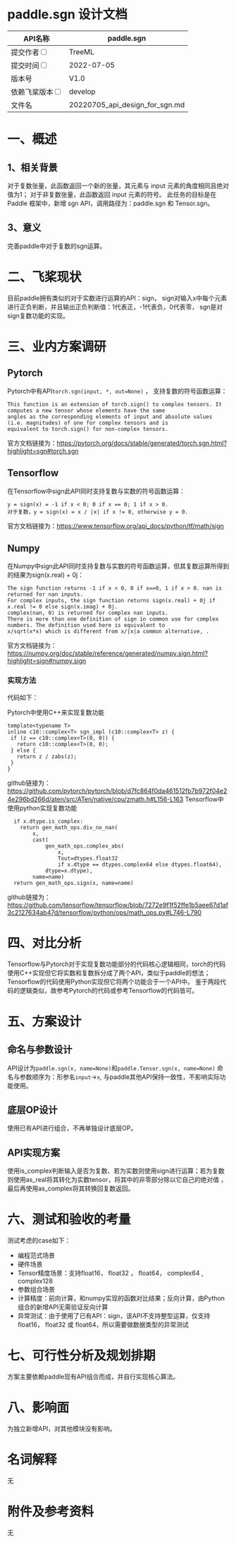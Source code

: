# paddle.sgn 设计文档

| API名称                                                    | paddle.sgn                                     | 
|----------------------------------------------------------|------------------------------------------------|
| 提交作者<input type="checkbox" class="rowselector hidden">   | TreeML                                         | 
| 提交时间<input type="checkbox" class="rowselector hidden">   | 2022-07-05                                     | 
| 版本号                                                      | V1.0                                           | 
| 依赖飞桨版本<input type="checkbox" class="rowselector hidden"> | develop                                        | 
| 文件名                                                      | 20220705_api_design_for_sgn.md<br> | 

# 一、概述

## 1、相关背景

对于复数张量，此函数返回一个新的张量，其元素与 input 元素的角度相同且绝对值为1；
对于非复数张量，此函数返回 input 元素的符号。
此任务的目标是在 Paddle 框架中，新增 sgn API，调用路径为：paddle.sgn 和 Tensor.sgn。


## 3、意义

完善paddle中对于复数的sgn运算。

# 二、飞桨现状

目前paddle拥有类似的对于实数进行运算的API：sign，
sign对输入x中每个元素进行正负判断，并且输出正负判断值：1代表正，-1代表负，0代表零，
sgn是对sign复数功能的实现。

# 三、业内方案调研

## Pytorch

Pytorch中有API`torch.sgn(input, *, out=None)` ， 支持复数的符号函数运算：

 ```
 This function is an extension of torch.sign() to complex tensors. It computes a new tensor whose elements have the same
 angles as the corresponding elements of input and absolute values (i.e. magnitudes) of one for complex tensors and is
 equivalent to torch.sign() for non-complex tensors.
 ```
官方文档链接为：https://pytorch.org/docs/stable/generated/torch.sgn.html?highlight=sgn#torch.sgn

## Tensorflow

在Tensorflow中sign此API同时支持复数与实数的符号函数运算：
 ```
y = sign(x) = -1 if x < 0; 0 if x == 0; 1 if x > 0.
对于复数，y = sign(x) = x / |x| if x != 0, otherwise y = 0.
 ```
官方文档链接为：https://www.tensorflow.org/api_docs/python/tf/math/sign

## Numpy

在Numpy中sign此API同时支持复数与实数的符号函数运算，但其复数运算所得到的结果为sign(x.real) + 0j：
 ```
The sign function returns -1 if x < 0, 0 if x==0, 1 if x > 0. nan is returned for nan inputs.
For complex inputs, the sign function returns sign(x.real) + 0j if x.real != 0 else sign(x.imag) + 0j.
complex(nan, 0) is returned for complex nan inputs.
There is more than one definition of sign in common use for complex numbers. The definition used here is equivalent to
 x/sqrt(x*x) which is different from x/|x|a common alternative, .
 ```
官方文档链接为：https://numpy.org/doc/stable/reference/generated/numpy.sign.html?highlight=sign#numpy.sign

### 实现方法

代码如下：

Pytorch中使用C++来实现复数功能

 ```
 template<typename T>
inline c10::complex<T> sgn_impl (c10::complex<T> z) {
  if (z == c10::complex<T>(0, 0)) {
    return c10::complex<T>(0, 0);
  } else {
    return z / zabs(z);
  }
}

 ```
github链接为：https://github.com/pytorch/pytorch/blob/d7fc864f0da461512fb7b972f04e24e296bd266d/aten/src/ATen/native/cpu/zmath.h#L156-L163
Tensorflow中使用python实现复数功能

```
  if x.dtype.is_complex:
    return gen_math_ops.div_no_nan(
        x,
        cast(
            gen_math_ops.complex_abs(
                x,
                Tout=dtypes.float32
                if x.dtype == dtypes.complex64 else dtypes.float64),
            dtype=x.dtype),
        name=name)
  return gen_math_ops.sign(x, name=name)
```
github链接为：https://github.com/tensorflow/tensorflow/blob/7272e9f1f52ffe1b5aee67d1af3c2127634ab47d/tensorflow/python/ops/math_ops.py#L746-L790

# 四、对比分析

Tensorflow与Pytorch对于实现复数功能部分的代码核心逻辑相同，torch的代码使用C++实现但它将实数和复数拆分成了两个API，类似于paddle的想法；
Tensorflow的代码使用Python实现但它将两个功能合于一个API中。
鉴于两段代码的逻辑类似，故参考Pytorch的代码或参考Tensorflow的代码皆可。

# 五、方案设计

## 命名与参数设计

API设计为`paddle.sgn(x, name=None)`和`paddle.Tensor.sgn(x, name=None)`
命名与参数顺序为：形参名`input`->`x`,  与paddle其他API保持一致性，不影响实际功能使用。


## 底层OP设计

使用已有API进行组合，不再单独设计底层OP。


## API实现方案

使用is_complex判断输入是否为复数、若为实数则使用sign进行运算；若为复数则使用as_real将其转化为实数tensor，将其中的非零部分除以它自己的绝对值
，最后再使用as_complex将其转换回复数返回。

# 六、测试和验收的考量

测试考虑的case如下：

- 编程范式场景
- 硬件场景
- Tensor精度场景：支持float16， float32 ， float64， complex64 , complex128
- 参数组合场景
- 计算精度：前向计算，和numpy实现的函数对比结果；反向计算，由Python组合的新增API无需验证反向计算
- 异常测试：由于使用了已有API：sign，该API不支持整型运算，仅支持float16， float32 或 float64，所以需要做数据类型的异常测试
  


# 七、可行性分析及规划排期

方案主要依赖paddle现有API组合而成，并自行实现核心算法。

# 八、影响面

为独立新增API，对其他模块没有影响。

# 名词解释

无

# 附件及参考资料

无